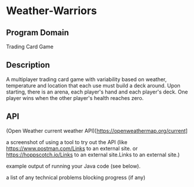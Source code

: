# Weather-Warriors

## Program Domain
Trading Card Game

## Description
A multiplayer trading card game with variability based on weather, temperature and location that each use must build a deck around. 
Upon starting, there is an arena, each player's hand and each player's deck. One player wins when the other player's health reaches zero.

## API
(Open Weather current weather API)[https://openweathermap.org/current]

a screenshot of using a tool to try out the API (like https://www.postman.com/Links to an external site. or https://hoppscotch.io/Links to an external site.Links to an external site.)

example output of running your Java code (see below).

a list of any technical problems blocking progress (if any)
